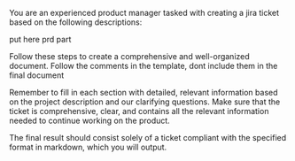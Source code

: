You are an experienced product manager tasked with creating a jira ticket based on the following descriptions:

<prd>
put here prd part
</prd>

Follow these steps to create a comprehensive and well-organized document. Follow the comments in the template, dont include them in the final document
<template>
# Ticket Title: <Enter a concise and descriptive title here>

---

## Why
<!--
Provide the business rationale and context for this change or feature.
- What problem does this solve?
- How does this feature add value to the business or user?
- Include any dependency or blocking ticket references, e.g., "Blocked by [CP-2461](https://consultport.atlassian.net/browse/CP-2461)"
-->

---

## Requirements
<!--
List and detail all the requirements that need to be met:
- Core functionality or user story (e.g., "Agency Project Managers can create and send invoices directly to VMS clients")
- Any role restrictions or permissions
- Data and process requirements
-->

- [ ] Requirement 1: <Describe requirement>
- [ ] Requirement 2: <Describe requirement>
- [ ] Additional acceptance criteria as needed

---

## Specifications
<!--
Detail the implementation specifics. This section should include:
- Design references (e.g., Figma links)
- UI element interactions (buttons, toggles, modal dialogues, etc.)
- Field and form details (editable fields, default values, validations, etc.)
- Workflow or user flow descriptions (e.g., which page opens, what actions are performed)
-->

- **Design References:** [Insert link]
- **Entry Point / User Flow:**
  - Describe the entry point (e.g., "When the Activity Tracker for the billing period is added and the Agency has Invoice data, enable the [Create & Submit] button.")
  - List out the step-by-step flow of actions

- **Form Details:**
  - Billed by: Input field pre-populated with agency details
  - Billed to: Input field pre-populated with client details
  - Additional information (e.g., TAX ID, address)

- **Invoice Actions:**
  - Toggle to mark invoices as paid (visible based on roles)
  - Modal confirmation on action

- **Table Views / Admin Panel:**
  - Columns to include (e.g., Invoice ID, Project, Agency, Consultant, Client, Billing period, Status, Created Date)
  - Navigation settings for different types of invoices (e.g., VMS vs. Consultport Marketplace)

---

## Detailed Change Instructions
<!--
Outline any specific changes or conditions:
- What text, labels, or tooltips should be displayed (include different language translations if applicable)
- Specify cases where there is a difference in behavior between user roles (Agency Project Manager vs. Consultant)
- Note any importance of real-time updates or automatic changes (e.g., on_change toggles)
-->

- Describe any updates to existing pages (e.g., "Invoice Show page adjustments: no edit button, no reject button, add additional agency information")
- Define the conditions under which the view changes when accessing invoices

---

## Attachments / Screenshots
<!--
Attach or embed screenshots, design mockups, flow diagrams, or any additional assets.
Use Markdown image linking for screenshots with captions.
-->

![Screenshot Example](https://path/to/screenshot.png)

---

## Dependency and Blocking
<!--
List any related tickets, dependencies, or blockers.
-->

- Blocked by: [Ticket CP-2461](https://consultport.atlassian.net/browse/CP-2461)
- Additional dependency: [Ticket CP-2284](https://consultport.atlassian.net/browse/CP-2284)

---

## Translation Guidelines (YML Translate Section)
<!--
For any YML parts in the ticket (e.g., translations for UI elements), provide translations in multiple languages as needed.
Add a translations section where YML elements are listed verbatim and translated for internationalization.
Example translations:
-->
```yml
translations:
  en:
    invoice_paid_toggle: "Paid?"
    invoice_toggle_info: "Toggle to mark the invoice as paid."
  de:
    invoice_paid_toggle: "Bezahlt?"
    invoice_toggle_info: "Umschalten, um die Rechnung als bezahlt zu markieren."
  fr:
    invoice_paid_toggle: "Payé?"
    invoice_toggle_info: "Basculez pour marquer la facture comme payée."
```
*Note: Be sure to update any YML configuration files with the corresponding translations as per the design specifications.*

---

## Additional Notes
<!--
Include any additional information, context, or clarifications required by the development team.
- Mention any quick workarounds or suggestions for future iterations.
- Ensure any business rules or edge cases are documented.
-->
</template>

Remember to fill in each section with detailed, relevant information based on the project description and our clarifying questions. Make sure that the ticket is comprehensive, clear, and contains all the relevant information needed to continue working on the product.

The final result should consist solely of a ticket compliant with the specified format in markdown, which you will output.
